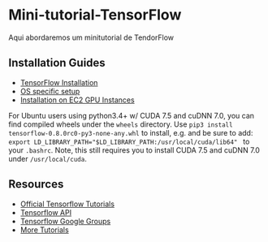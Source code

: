 # Mini-tutorial-TensorFlow
Aqui abordaremos um minitutorial de TendorFlow

## Installation Guides

* [TensorFlow Installation](https://github.com/tensorflow/tensorflow)
* [OS specific setup](https://github.com/tensorflow/tensorFlow/blob/master/tensorflow/g3doc/get_started/os_setup.md)
* [Installation on EC2 GPU Instances](http://eatcodeplay.com/installing-gpu-enabled-tensorflow-with-python-3-4-in-ec2/)

For Ubuntu users using python3.4+ w/ CUDA 7.5 and cuDNN 7.0, you can find compiled wheels under the `wheels` directory.  Use `pip3 install tensorflow-0.8.0rc0-py3-none-any.whl` to install, e.g. and be sure to add: `export LD_LIBRARY_PATH="$LD_LIBRARY_PATH:/usr/local/cuda/lib64"
` to your `.bashrc`.  Note, this still requires you to install CUDA 7.5 and cuDNN 7.0 under `/usr/local/cuda`.

## Resources

* [Official Tensorflow Tutorials](https://www.tensorflow.org/versions/r0.7/tutorials/index.html)
* [Tensorflow API](https://www.tensorflow.org/versions/r0.7/api_docs/python/index.html)
* [Tensorflow Google Groups](https://groups.google.com/a/tensorflow.org/forum/#!forum/discuss)
* [More Tutorials](https://github.com/nlintz/TensorFlow-Tutorials)

